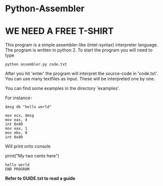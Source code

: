 # Python-Assembler
# WE NEED A FREE T-SHIRT
This program is a simple assembler-like (intel-syntax) interpreter language. The program is written in python 2. 
To start the program you will need to type 

``` python assembler.py code.txt ```


After you hit 'enter' the program will interpret the source-code in 'code.txt'.
You can use many textfiles as input. These will be interpreted one by one.

You can find some examples in the directory 'examples'.

For instance-

``` 
$msg db "hello world"

mov ecx, $msg 
mov eax, 4
int 0x80
mov eax, 1
mov ebx, 0
int 0x80
``` 

Will print onto console

print("My two cents here")
```
hello world
END PROGRAM
```

**Refer to GUIDE.txt to read a guide**
